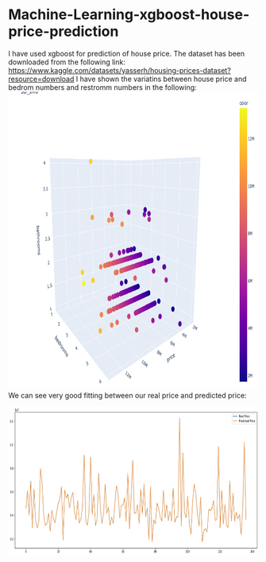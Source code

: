 # Machine-Learning-xgboost-house-price-prediction
I have used xgboost for prediction of house price.
The dataset has been downloaded from the following link:
https://www.kaggle.com/datasets/yasserh/housing-prices-dataset?resource=download
I have shown the variatins between house price and bedrom numbers and restromm numbers in the following:
<img src="price_plot.png" width="800" height="600">
We can see very good fitting between our real price and predicted price:

<img src="fiiting.png" width="1000" height="300">

